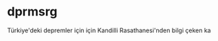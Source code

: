 # dprmsrg
Türkiye'deki depremler için için Kandilli Rasathanesi'nden bilgi çeken ka
<!--stackedit_data:
eyJoaXN0b3J5IjpbODk5OTE1ODQ2XX0=
-->